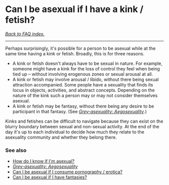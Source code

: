 # Can I be asexual if I have a kink / fetish?

[*Back to FAQ index.*](w/asexuality/faq)

---

Perhaps surprisingly, it's possible for a person to be asexual while at the same time having a kink or fetish. Broadly, this is for three reasons.

* A kink or fetish doesn't always have to be sexual in nature. For example, someone might have a kink for the loss of control they feel when being tied up – without involving erogenous zones or sexual arousal at all.
* A kink or fetish may involve arousal / libido, without there being sexual attraction accompanied. Some people have a sexuality that finds its locus in objects, activities, and abstract concepts. Depending on the nature of the kink such a person may or may not consider themselves asexual.
* A kink or fetish may be fantasy, without there being any desire to be participant in that fantasy. (See [*Grey-asexuality: Aegosexuality*](w/asexuality/grey-asexuality#wiki_aegosexuality).)

Kinks and fetishes can be difficult to navigate because they can exist on the blurry boundary between sexual and non-sexual activity. At the end of the day it's up to each individual to decide how much they relate to the asexuality community and whether they belong there.

### See also

* [How do I know if I'm asexual?](w/asexuality/faq/how_do_i_know)
* [*Grey-asexuality: Aegosexuality*](w/asexuality/grey-asexuality#wiki_aegosexuality)
* [Can I be asexual if I consume pornography / erotica?](w/asexuality/faq/can_i_be_asexual_if_i_use_pornography)
* [Can I be asexual if I have fantasies?](w/asexuality/faq/can_i_be_asexual_if_i_have_fantasies)